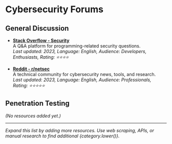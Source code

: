 # Cybersecurity Forums

## General Discussion
- **[Stack Overflow - Security](https://stackoverflow.com/questions/tagged/security)**  
  A Q&A platform for programming-related security questions.  
  *Last updated: 2023, Language: English, Audience: Developers, Enthusiasts, Rating: ⭐⭐⭐⭐*

- **[Reddit - r/netsec](https://www.reddit.com/r/netsec/)**  
  A technical community for cybersecurity news, tools, and research.  
  *Last updated: 2023, Language: English, Audience: Professionals, Rating: ⭐⭐⭐⭐⭐*

## Penetration Testing
*(No resources added yet.)*


---

*Expand this list by adding more resources. Use web scraping, APIs, or manual research to find additional {category.lower()}.*